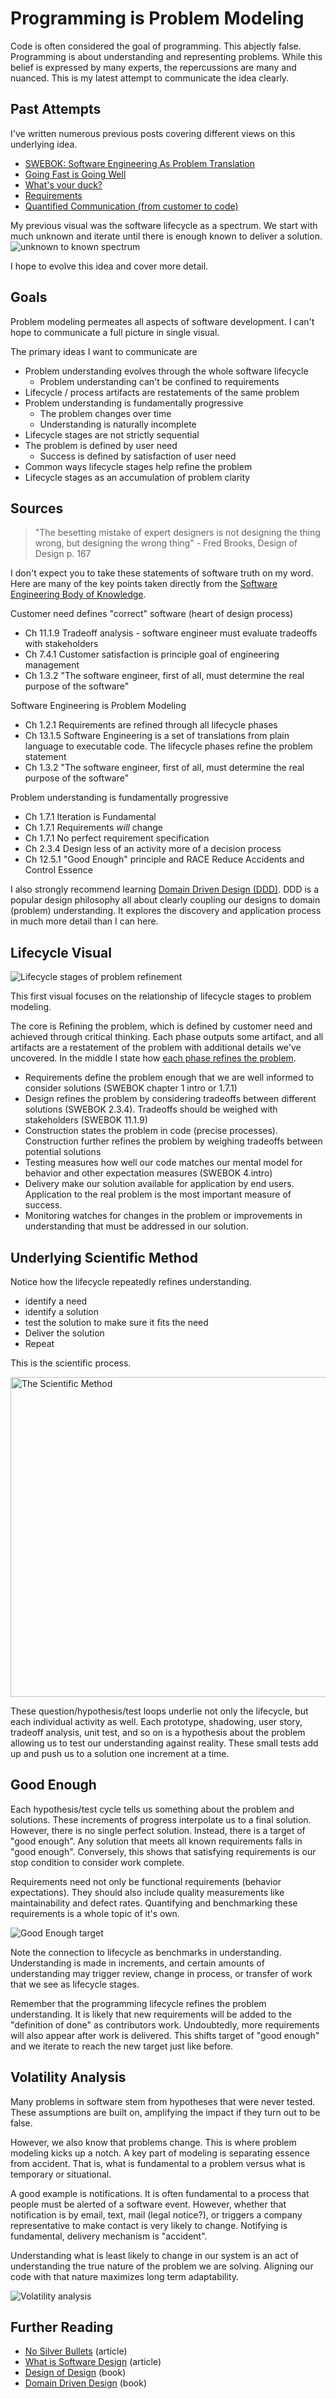 # Programming is Problem Modeling

<!-- TODO: align overall angle. The post is half visual experimentation, half dissertation on modeling -->
Code is often considered the goal of programming. This abjectly false. Programming is about understanding and representing problems. While this belief is expressed by many experts, the repercussions are many and nuanced. This is my latest attempt to communicate the idea clearly.


## Past Attempts

I've written numerous previous posts covering different views on this underlying idea.
- [SWEBOK: Software Engineering As Problem Translation](../_posts/2021-08-13-Swebok-transform-view.md)
- [Going Fast is Going Well](../_posts/2021-01-29-Going-Fast-is-Going-Well.md)
- [What's your duck?](../_posts/2020-10-02-Whats-Your-Duck.md)
- [Requirements](../_posts/DevEssentials/2018-11-25-Requirements.md)
- [Quantified Communication (from customer to code)](../_posts/2021-03-19-Quantified-Communication-Customer-to-Code.md)

My previous visual was the software lifecycle as a spectrum. We start with much unknown and iterate until there is enough known to deliver a solution.
![unknown to known spectrum](../post-media/Going-Fast/spectrum.png)

I hope to evolve this idea and cover more detail.

## Goals

Problem modeling permeates all aspects of software development. I can't hope to communicate a full picture in single visual.

The primary ideas I want to communicate are
- Problem understanding evolves through the whole software lifecycle
  - Problem understanding can't be confined to requirements 
- Lifecycle / process artifacts are restatements of the same problem
- Problem understanding is fundamentally progressive
  - The problem changes over time
  - Understanding is naturally incomplete
- Lifecycle stages are not strictly sequential
- The problem is defined by user need
  - Success is defined by satisfaction of user need
- Common ways lifecycle stages help refine the problem
- Lifecycle stages as an accumulation of problem clarity

<!-- 
Secondary ideas I'd like to communicate 

- Software/developer needs constrain solutions to the problem, but are secondary
  - Examples: 
    - Developer time impacts schedule, but not individual functional expectations
    - Qual
    - maintainability impacts velocity and developer happiness
- There is no perfect design -->


## Sources

> "The besetting mistake of expert designers is not designing the thing wrong, but designing the wrong thing" - Fred Brooks, Design of Design p. 167

I don't expect you to take these statements of software truth on my word. Here are many of the key points taken directly from the [Software Engineering Body of Knowledge](../_posts/2021-07-30-SWEBOK-review.md).

Customer need defines "correct" software (heart of design process)
- Ch 11.1.9 Tradeoff analysis - software engineer must evaluate tradeoffs with stakeholders
- Ch 7.4.1 Customer satisfaction is principle goal of engineering management
- Ch 1.3.2 "The software engineer, first of all, must determine the real purpose of the software"

Software Engineering is Problem Modeling
- Ch 1.2.1 Requirements are refined through all lifecycle phases
- Ch 13.1.5 Software Engineering is a set of translations from plain language to executable code. The lifecycle phases refine the problem statement
- Ch 1.3.2 "The software engineer, first of all, must determine the real purpose of the software"

Problem understanding is fundamentally progressive
- Ch 1.7.1 Iteration is Fundamental
- Ch 1.7.1 Requirements *will* change
- Ch 1.7.1 No perfect requirement specification
- Ch 2.3.4 Design less of an activity more of a decision process
- Ch 12.5.1 "Good Enough" principle and RACE Reduce Accidents and Control Essence


I also strongly recommend learning [Domain Driven Design (DDD)](https://www.amazon.com/Domain-Driven-Design-Tackling-Complexity-Software/dp/0321125215). DDD is a popular design philosophy all about clearly coupling our designs to domain (problem) understanding.
It explores the discovery and application process in much more detail than I can here. 

<!-- Testing isn't optional
- Ch 4.intro "Software testing is, or should be, pervasive throughout the entire development and maintenance lifecycle" -->

## Lifecycle Visual

![Lifecycle stages of problem refinement](../post-media/SWEBOK/problem-refinement-cycle.drawio.svg)

This first visual focuses on the relationship of lifecycle stages to problem modeling. 

The core is Refining the problem, which is defined by customer need and achieved through critical thinking. Each phase outputs some artifact, and all artifacts are a restatement of the problem with additional details we've uncovered. In the middle I state how [each phase refines the problem](../_posts/2021-08-13-Swebok-transform-view.md). 
- Requirements define the problem enough that we are well informed to consider solutions (SWEBOK chapter 1 intro or 1.7.1)
- Design refines the problem by considering tradeoffs between different solutions (SWEBOK 2.3.4). Tradeoffs should be weighed with stakeholders (SWEBOK 11.1.9)
- Construction states the problem in code (precise processes). Construction further refines the problem by weighing tradeoffs between potential solutions
- Testing measures how well our code matches our mental model for behavior and other expectation measures (SWEBOK 4.intro)
- Delivery make our solution available for application by end users. Application to the real problem is the most important measure of success.
- Monitoring watches for changes in the problem or improvements in understanding that must be addressed in our solution.

## Underlying Scientific Method

Notice how the lifecycle repeatedly refines understanding.
- identify a need
- identify a solution
- test the solution to make sure it fits the need
- Deliver the solution
- Repeat

This is the scientific process.

<a title="Efbrazil, CC BY-SA 4.0 &lt;https://creativecommons.org/licenses/by-sa/4.0&gt;, via Wikimedia Commons" href="https://commons.wikimedia.org/wiki/File:The_Scientific_Method.svg"><img width="512" alt="The Scientific Method" src="https://upload.wikimedia.org/wikipedia/commons/thumb/8/82/The_Scientific_Method.svg/512px-The_Scientific_Method.svg.png"></a>

These question/hypothesis/test loops underlie not only the lifecycle, but each individual activity as well. Each prototype, shadowing, user story, tradeoff analysis, unit test, and so on is a hypothesis about the problem allowing us to test our understanding against reality. These small tests add up and push us to a solution one increment at a time.


## Good Enough

Each hypothesis/test cycle tells us something about the problem and solutions. These increments of progress interpolate us to a final solution.
However, there is no single perfect solution. Instead, there is a target of "good enough". Any solution that meets all known requirements falls in "good enough".
Conversely, this shows that satisfying requirements is our stop condition to consider work complete.

Requirements need not only be functional requirements (behavior expectations). They should also include quality measurements like maintainability and defect rates. Quantifying and benchmarking these requirements is a whole topic of it's own.

![Good Enough target](../post-media/SWEBOK/iterative-good-enough.drawio.svg)

Note the connection to lifecycle as benchmarks in understanding. Understanding is made in increments, and certain amounts of understanding may trigger review, change in process, or transfer of work that we see as lifecycle stages.

Remember that the programming lifecycle refines the problem understanding. It is likely that new requirements will be added to the "definition of done" as contributors work.
Undoubtedly, more requirements will also appear after work is delivered. This shifts target of "good enough" and we iterate to reach the new target just like before. 

## Volatility Analysis

Many problems in software stem from hypotheses that were never tested. These assumptions are built on, amplifying the impact if they turn out to be false.

However, we also know that problems change. This is where problem modeling kicks up a notch. A key part of modeling is separating essence from accident. That is, what is fundamental to a problem versus what is temporary or situational. 

A good example is notifications. It is often fundamental to a process that people must be alerted of a software event. However, whether that notification is by email, text, mail (legal notice?), or triggers a company representative to make contact is very likely to change. Notifying is fundamental, delivery mechanism is "accident".

Understanding what is least likely to change in our system is an act of understanding the true nature of the problem we are solving. Aligning our code with that nature maximizes long term adaptability.

![Volatility analysis](../site-media/../post-media/IDesign-System/iDesignSolutionScubbing.png)

## Further Reading
- [No Silver Bullets](https://www.cs.unc.edu/techreports/86-020.pdf) (article)
- [What is Software Design](https://www.developerdotstar.com/mag/articles/reeves_design.html) (article)
- [Design of Design](https://www.amazon.com/Design-Essays-Computer-Scientist/dp/0201362988) (book)
- [Domain Driven Design](https://www.amazon.com/Domain-Driven-Design-Tackling-Complexity-Software/dp/0321125215) (book)






<!-- "The quality of your questions determines the quality of your decisions"

  - in this vein, one visual is responsible for communicating connection to problem understanding, the other to progression of the understanding over time -->
